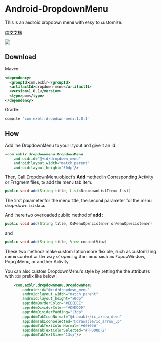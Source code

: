 # Android-DropdownMenu

This is an android dropdown menu with easy to customize.

[中文文档](https://github.com/liamwang/Android-DropdownMenu/blob/master/README-CN.md)

![](https://raw.githubusercontent.com/liamwang/Android-DropdownMenu/master/graphics/default.gif)

## Download

Maven:

```xml
<dependency>
  <groupId>com.exblr</groupId>
  <artifactId>dropdown-menu</artifactId>
  <version>1.0.1</version>
  <type>pom</type>
</dependency>
```

Gradle:

```groovy
compile 'com.exblr:dropdown-menu:1.0.1'
```

## How

Add the DropdownMenu to your layout and give it an id.

```xml
<com.exblr.dropdownmenu.DropdownMenu
    android:id="@+id/dropdown_menu"
    android:layout_width="match_parent"
    android:layout_height="50dp"/>
```

Then, Call DropdownMenu object's **Add** methed in Corresponding Activity or Fragment files, to add the menu tab item.

```java
public void add(String title, List<DropdownListItem> list)
```
The first parameter for the menu title, the second parameter for the menu drop-down list data.

And there two  overloaded public  method of **add** :

```java
public void add(String title, OnMenuOpenListener onMenuOpenListener)
```

and

```java
public void add(String title, View contentView)
```

These two methods make customization more flexible, such as customizing menu content or the way of opening the menu such as PopupWindow, PopupMenu, or another Activity.

You can also custom DropdownMenu's style by setting the the attributes with `ddm` prefix  like below :
```xml
    <com.exblr.dropdownmenu.DropdownMenu
        android:id="@+id/dropdown_menu"
        android:layout_width="match_parent"
        android:layout_height="50dp"
        app:ddmBorderColor="#EEEEEE"
        app:ddmDividerColor="#DDDDDD"
        app:ddmDividerPadding="13dp"
        app:ddmTabIconNormal="@drawable/ic_arrow_down"
        app:ddmTabIconSelected="@drawable/ic_arrow_up"
        app:ddmTabTextColorNormal="#666666"
        app:ddmTabTextColorSelected="#FF008DF2"
        app:ddmTabTextSize="13sp"/>
```


